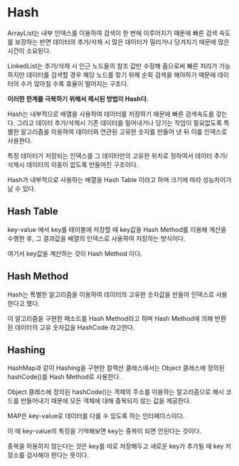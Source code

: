 # Hash

ArrayList는 내부 인덱스를 이용하여 검색이 한 번에 이루어지기 때문에 빠른 검색 속도를 보장하는 반면 데이터의 추가/삭제 시 많은 데이터가 밀리거나 당겨지기 때문에 많은 시간이 소요된다.

LinkedList는 추가/삭제 시 인근 노드들의 참조 값만 수정해 줌으로써 빠른 처리가 가능하지만 데이터를 검색할 경우 해당 노드를 찾기 위해 순회 검색을 해야하기 때문에 데이터의 수가 많아질 수록 효율이 떨어지는 구조다.

**이러한 한계를 극복하기 위해서 제시된 방법이 Hash다.**

Hash는 내부적으로 배열을 사용하여 데이터를 저장하기 때문에 빠른 검색속도를 갖는다.
그리고 데이터 추가/삭제시 기존 데이터를 밀어내거나 당기는 작업이 필요없도록 특별한 알고리즘을 이용하여 데이터와 연관된 고유한 숫자를 만들어 낸 뒤 이를 인덱스로 사용한다.

특정 데이터가 저장되는 인덱스를 그 데이터만의 고유한 위치로 정하여서 데이터 추가/삭제시 데이터의 이동이 없도록 만들어진 구조이다.

Hash가 내부적으로 사용하는 배열을 Hash Table 이라고 하며 크기에 따라 성능차이가 날 수 있다.

## Hash Table
key-value 에서 key를 테이블에 저장할 때 key값을 Hash Method를 이용해 계산을 수행한 후, 그 결과값을 배열의 인덱스로 사용하여 저장하는 방식이다. 

여기서 key값을 계산하는 것이 Hash Method 이다.

## Hash Method
Hash는 특별한 알고리즘을 이용하여 데이터의 고유한 숫자값을 만들어 인덱스로 사용한다고 했다. 

이 알고리즘을 구현한 메소드를 Hash Method라고 하며 Hash Method에 의해 반환된 데이터의 고유 숫자값을 HashCode 라고한다.

## Hashing
HashMap과 같이 Hashing을 구현한 컬렉션 클래스에서는 Object 클래스에 정의된 hashCode()를 Hash Method로 사용한다. 

Object 클래스에 정의된 hashCode()는 객체의 주소를 이용하는 알고리즘으로 해시 코드를 만들어내기 때문에 모든 객체에 대해 중복되지 않는 값을 제공한다.

MAP은 key-value로 데이터를 다를 수 있도록 하는 인터페이스이다. 

이 때 key-value의 특징을 기억해보면 key는 중복이 되면 안된다는 것이다. 

중복을 허용하지 않는다는 것은 key를 따로 저장해두고 새로운 key가 추가될 때 key 저장소를 검사해야 한다는 뜻이다. 
